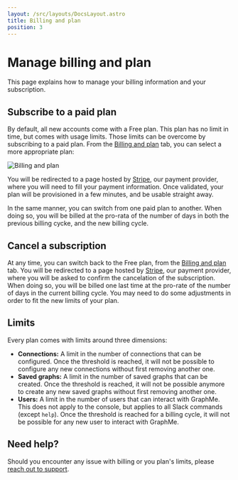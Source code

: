 ```yaml
---
layout: /src/layouts/DocsLayout.astro
title: Billing and plan
position: 3
---
```


# Manage billing and plan

This page explains how to manage your billing information and your subscription.

## Subscribe to a paid plan

By default, all new accounts come with a Free plan.
This plan has no limit in time, but comes with usage limits.
Those limits can be overcome by subscribing to a paid plan.
From the [Billing and plan](https://console.graphme.app/billing) tab, you can select a more appropriate plan:

![Billing and plan](/images/billing.png)

You will be redirected to a page hosted by [Stripe](https://stripe.com), our payment provider, where you will need to fill your payment information.
Once validated, your plan will be provisioned in a few minutes, and be usable straight away.

In the same manner, you can switch from one paid plan to another.
When doing so, you will be billed at the pro-rata of the number of days in both the previous billing cycke, and the new billing cycle.

## Cancel a subscription

At any time, you can switch back to the Free plan, from the [Billing and plan](https://console.graphme.app/billing) tab.
You will be redirected to a page hosted by [Stripe](https://stripe.com), our payment provider, where you will be asked to confirm the cancelation of the subscription.
When doing so, you will be billed one last time at the pro-rate of the number of days in the current billing cycle.
You may need to do some adjustments in order to fit the new limits of your plan.

## Limits

Every plan comes with limits around three dimensions:

* **Connections:** A limit in the number of connections that can be configured.
Once the threshold is reached, it will not be possible to configure any new connections without first removing another one.
* **Saved graphs:** A limit in the number of saved graphs that can be created.
Once the threshold is reached, it will not be possible anymore to create any new saved graphs without first removing another one.
* **Users:** A limit in the number of users that can interact with GraphMe.
This does not apply to the console, but applies to all Slack commands (except `help`).
Once the threshold is reached for a billing cycle, it will not be possible for any new user to interact with GraphMe.

## Need help? 

Should you encounter any issue with billing or you plan's limits, please [reach out to support](mailto:hello@graphme.app).